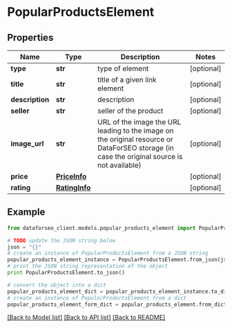 # PopularProductsElement


## Properties

Name | Type | Description | Notes
------------ | ------------- | ------------- | -------------
**type** | **str** | type of element | [optional] 
**title** | **str** | title of a given link element | [optional] 
**description** | **str** | description | [optional] 
**seller** | **str** | seller of the product | [optional] 
**image_url** | **str** | URL of the image the URL leading to the image on the original resource or DataForSEO storage (in case the original source is not available) | [optional] 
**price** | [**PriceInfo**](PriceInfo.md) |  | [optional] 
**rating** | [**RatingInfo**](RatingInfo.md) |  | [optional] 

## Example

```python
from dataforseo_client.models.popular_products_element import PopularProductsElement

# TODO update the JSON string below
json = "{}"
# create an instance of PopularProductsElement from a JSON string
popular_products_element_instance = PopularProductsElement.from_json(json)
# print the JSON string representation of the object
print PopularProductsElement.to_json()

# convert the object into a dict
popular_products_element_dict = popular_products_element_instance.to_dict()
# create an instance of PopularProductsElement from a dict
popular_products_element_form_dict = popular_products_element.from_dict(popular_products_element_dict)
```
[[Back to Model list]](../README.md#documentation-for-models) [[Back to API list]](../README.md#documentation-for-api-endpoints) [[Back to README]](../README.md)


